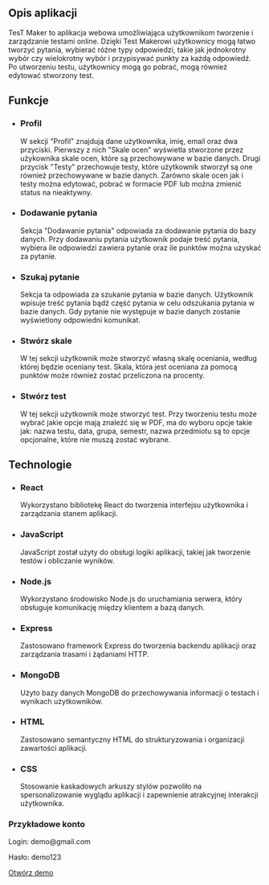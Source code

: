 <h2>Opis aplikacji</h2>
<p>TesT Maker to aplikacja webowa umożliwiająca użytkownikom tworzenie i zarządzanie testami online. Dzięki Test Makerowi użytkownicy mogą łatwo tworzyć pytania, wybierać różne typy odpowiedzi, takie jak jednokrotny wybór czy wielokrotny wybór i przypisywać punkty za każdą odpowiedź. Po utworzeniu testu, użytkownicy mogą go pobrać, mogą również edytować stworzony test.</p>
<h2>Funkcje</h2>
<ul>
  <li>
    <h3>Profil</h3>
    <p>W sekcji "Profil" znajdują dane użytkownika, imię, email oraz dwa przyciski. Pierwszy z nich "Skale ocen" wyświetla stworzone przez użykownika skale ocen, które są przechowywane w bazie danych. Drugi przycisk
        "Testy" przechowuje testy, które użytkownik stworzył są one również przechowywane w bazie danych. Zarówno skale ocen jak i testy można edytować, pobrać w formacie PDF lub można zmienić status na nieaktywny.</p>
  </li>
  <li>
    <h3>Dodawanie pytania</h3>
    <p>Sekcja "Dodawanie pytania" odpowiada za dodawanie pytania do bazy danych. Przy dodawaniu pytania użytkownik podaje treść pytania, wybiera ile odpowiedzi zawiera pytanie oraz ile punktów można uzyskać za pytanie.</p>
  </li>
  <li>
    <h3>Szukaj pytanie</h3>
    <p>Sekcja ta odpowiada za szukanie pytania w bazie danych. Użytkownik wpisuje treść pytania bądź część pytania w celu odszukania pytania w bazie danych. Gdy pytanie nie występuje w bazie danych zostanie wyświetlony odpowiedni komunikat. </p>
  </li>
  <li>
    <h3>Stwórz skale</h3>
    <p>W tej sekcji użytkownik może stworzyć własną skalę oceniania, według której będzie oceniany test. Skala, która jest oceniana za pomocą punktów może również zostać przeliczona na procenty.</p>
  </li>
  <li>
    <h3>Stwórz test</h3>
    <p>W tej sekcji użytkownik może stworzyć test. Przy tworzeniu testu może wybrać jakie opcje mają znaleźć się w PDF, ma do wyboru opcje takie jak: nazwa testu, data, grupa, semestr, nazwa przedmiotu są to opcje opcjonalne, które nie muszą zostać wybrane.</p>
  </li>
</ul>

<h2>Technologie</h2>
<ul>
  <li>
    <h3>React</h3>
    <p>Wykorzystano bibliotekę React do tworzenia interfejsu użytkownika i zarządzania stanem aplikacji.</p>
  </li>
  <li>
    <h3>JavaScript</h3>
     <p>JavaScript został użyty do obsługi logiki aplikacji, takiej jak tworzenie testów i obliczanie wyników.</p>
  </li>
  <li>
    <h3>Node.js</h3>
     <p>Wykorzystano środowisko Node.js do uruchamiania serwera, który obsługuje komunikację między klientem a bazą danych.</p>
  </li>
  <li>
    <h3>Express</h3>
     <p>Zastosowano framework Express do tworzenia backendu aplikacji oraz zarządzania trasami i żądaniami HTTP.</p>
  </li>
  <li>
    <h3>MongoDB</h3>
     <p>Użyto bazy danych MongoDB do przechowywania informacji o testach i wynikach użytkowników.</p>
  </li>
  <li>
    <h3>HTML</h3>
     <p>Zastosowano semantyczny HTML do strukturyzowania i organizacji zawartości aplikacji.</p>
  </li>
  <li>
    <h3>CSS</h3>
     <p>Stosowanie kaskadowych arkuszy stylów pozwoliło na spersonalizowanie wyglądu aplikacji i zapewnienie atrakcyjnej interakcji użytkownika.</p>
  </li>
</ul>

<h3>Przykładowe konto</h3>
  <p>Login: demo@gmail.com</p>
  <p>Hasło: demo123</p>

<a href="https://test-maker.netlify.app/" target="_blank">Otwórz demo</a>
